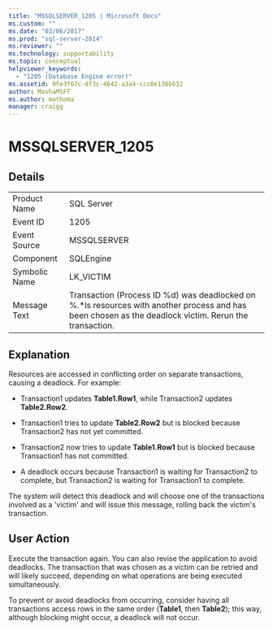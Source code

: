 ```yaml
---
title: "MSSQLSERVER_1205 | Microsoft Docs"
ms.custom: ""
ms.date: "03/06/2017"
ms.prod: "sql-server-2014"
ms.reviewer: ""
ms.technology: supportability
ms.topic: conceptual
helpviewer_keywords: 
  - "1205 (Database Engine error)"
ms.assetid: 9fe3f67c-df3c-4642-a3a4-ccc0e138b632
author: MashaMSFT
ms.author: mathoma
manager: craigg
---
```

# MSSQLSERVER_1205
    
## Details  
  
|||  
|-|-|  
|Product Name|SQL Server|  
|Event ID|1205|  
|Event Source|MSSQLSERVER|  
|Component|SQLEngine|  
|Symbolic Name|LK_VICTIM|  
|Message Text|Transaction (Process ID %d) was deadlocked on %.*ls resources with another process and has been chosen as the deadlock victim. Rerun the transaction.|  
  
## Explanation  
 Resources are accessed in conflicting order on separate transactions, causing a deadlock. For example:  
  
-   Transaction1 updates **Table1.Row1**, while Transaction2 updates **Table2.Row2**.  
  
-   Transaction1 tries to update **Table2.Row2** but is blocked because Transaction2 has not yet committed.  
  
-   Transaction2 now tries to update **Table1.Row1** but is blocked because Transaction1 has not committed.  
  
-   A deadlock occurs because Transaction1 is waiting for Transaction2 to complete, but Transaction2 is waiting for Transaction1 to complete.  
  
 The system will detect this deadlock and will choose one of the transactions involved as a 'victim' and will issue this message, rolling back the victim's transaction.  
  
## User Action  
 Execute the transaction again. You can also revise the application to avoid deadlocks. The transaction that was chosen as a victim can be retried and will likely succeed, depending on what operations are being executed simultaneously.  
  
 To prevent or avoid deadlocks from occurring, consider having all transactions access rows in the same order (**Table1**, then **Table2**); this way, although blocking might occur, a deadlock will not occur.  
  
  
